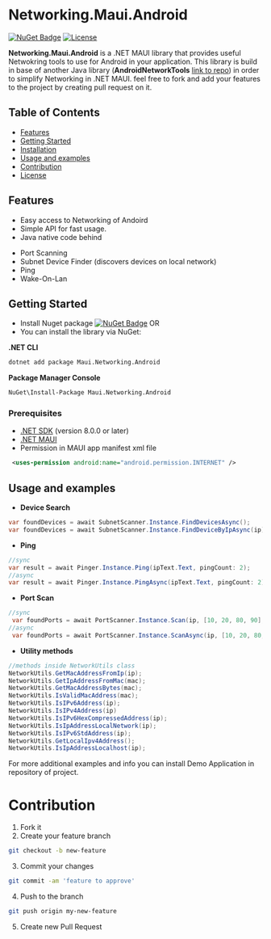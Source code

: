 # Networking.Maui.Android

[![NuGet Badge](https://img.shields.io/nuget/v/YourPackageId.svg)](https://www.nuget.org/packages/Networking.Maui.Android)
[![License](https://img.shields.io/badge/license-Apache%202.0-blue.svg)](LICENSE)

**Networking.Maui.Android** is a .NET MAUI library that provides useful Netwokring tools to use for Android in your application. This library is build in base of another Java library (**AndroidNetworkTools** [link to repo](https://github.com/stealthcopter/AndroidNetworkTools)) in order to simplify Networking in .NET MAUI. feel free to fork and add your features to the project by creating pull request on it.

## Table of Contents
- [Features](#features)
- [Getting Started](#getting-started)
- [Installation](#installation)
- [Usage and examples](#usage-and-examples)
- [Contribution](#contribution)
- [License](#license)

## Features
- Easy access to Networking of Andoird
- Simple API for fast usage.
- Java native code behind
* Port Scanning
* Subnet Device Finder (discovers devices on local network)
* Ping
* Wake-On-Lan

## Getting Started
- Install Nuget package [![NuGet Badge](https://img.shields.io/nuget/v/YourPackageId.svg)](https://www.nuget.org/packages/Networking.Maui.Android)
OR
- You can install the library via NuGet:

**.NET CLI**
```bash
dotnet add package Maui.Networking.Android
```

**Package Manager Console**
```bash
NuGet\Install-Package Maui.Networking.Android
```

### Prerequisites
- [.NET SDK](https://dotnet.microsoft.com/download) (version 8.0.0 or later)
- [.NET MAUI](https://dotnet.microsoft.com/en-us/apps/maui)
- Permission in MAUI app manifest xml file
```xml
 <uses-permission android:name="android.permission.INTERNET" />
```

## Usage and examples
  - **Device Search**
  ```csharp
  var foundDevices = await SubnetScanner.Instance.FindDevicesAsync();
  var foundDevices = await SubnetScanner.Instance.FindDeviceByIpAsync(ip);
  ```

- **Ping**
```csharp
//sync
var result = await Pinger.Instance.Ping(ipText.Text, pingCount: 2);
//async
var result = await Pinger.Instance.PingAsync(ipText.Text, pingCount: 2);
  ```
- **Port Scan**
```csharp
//sync
 var foundPorts = await PortScanner.Instance.Scan(ip, [10, 20, 80, 90], 1000, Enums.TransportType.Tcp);
//async
 var foundPorts = await PortScanner.Instance.ScanAsync(ip, [10, 20, 80, 90], 1000, Enums.TransportType.Tcp);
  ```

* **Utility methods**
```csharp
//methods inside NetworkUtils class
NetworkUtils.GetMacAddressFromIp(ip);
NetworkUtils.GetIpAddressFromMac(mac);
NetworkUtils.GetMacAddressBytes(mac);
NetworkUtils.IsValidMacAddress(mac);
NetworkUtils.IsIPv6Address(ip);
NetworkUtils.IsIPv4Address(ip)
NetworkUtils.IsIPv6HexCompressedAddress(ip);
NetworkUtils.IsIpAddressLocalNetwork(ip);
NetworkUtils.IsIPv6StdAddress(ip);
NetworkUtils.GetLocalIpv4Address();
NetworkUtils.IsIpAddressLocalhost(ip);
```

For more additional examples and info you can install Demo Application in repository of project.


# Contribution

1) Fork it
2) Create your feature branch
```bash
git checkout -b new-feature
```
3) Commit your changes
```bash
git commit -am 'feature to approve'
```
4) Push to the branch
```bash
git push origin my-new-feature
```
5) Create new Pull Request
